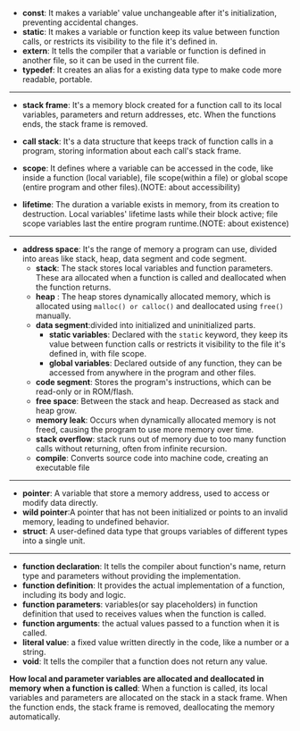 - **const**: It makes a variable' value unchangeable after it's initialization, preventing accidental changes.
- **static**: It makes a variable or function keep its value between function calls, or restricts its visibility to the file it's defined in.
- **extern**: It tells the compiler that a variable or function is defined in another file, so it can be used in the current file.
- **typedef**: It creates an alias for a existing data type to make code more readable, portable.
---

- **stack frame**: It's a memory block created for a function call to its local variables, parameters and return addresses, etc. When the functions ends, the stack frame is removed.
- **call stack**: It's a data structure that keeps track of function calls in a program, storing information about each call's stack frame.

- **scope**: It defines where a variable can be accessed in the code, like inside a function (local variable), file scope(within a file) or global scope (entire program and other files).(NOTE: about accessibility)
- **lifetime**: The duration a variable exists in memory, from its creation to destruction. Local variables' lifetime lasts while their block active; file scope variables last the entire program runtime.(NOTE: about existence)
  
---
- **address space**: It's the range of memory a program can use, divided into areas like stack, heap, data segment and code segment.
  - **stack**: The stack stores local variables and function parameters. These ara allocated when a function is called and deallocated when the function returns.
  - **heap** : The heap stores dynamically allocated memory, which is allocated using `malloc() or calloc()` and deallocated using `free()` manually.
  - **data segment**:divided into initialized and uninitialized parts.
    - **static variables**: Declared with the `static` keyword, they keep its value between function calls or restricts it visibility to the file it's defined in, with file scope.
    - **global variables**: Declared outside of any function, they can be accessed from anywhere in the program and other files.
  - **code segment**: Stores the program's instructions, which can be read-only or in ROM/flash.
  - **free space**: Between the stack and heap. Decreased as stack and heap grow.
  - **memory leak**: Occurs when dynamically allocated memory is not freed, causing the program to use more memory over time.
  - **stack overflow**: stack runs out of memory due to too many function calls without returning, often from infinite recursion.
  - **compile**: Converts source code into machine code, creating an executable file

---
- **pointer**: A variable that store a memory address, used to access or modify data directly.
-  **wild pointer**:A pointer that has not been initialized or points to an invalid memory, leading to undefined behavior.
 - **struct**: A user-defined data type that groups variables of  different types into a single unit.
---
- **function declaration**: It tells the compiler about function's name, return type and parameters without providing the implementation.
- **function definition**: It provides the actual implementation of a function, including its body and logic.
- **function parameters**: variables(or say placeholders) in function definition that used to receives values when the function is called.
- **function arguments**: the actual values passed to a  function when it is called.
- **literal value**: a fixed value written directly in the code, like a number or a string.
- **void**: It tells the compiler that a function does not return any value.


**How local and parameter variables are allocated and deallocated in memory when a function is called**: When a function is called, its local variables and parameters are allocated on the stack in a stack frame. When the function ends, the stack frame is removed, deallocating the memory automatically.